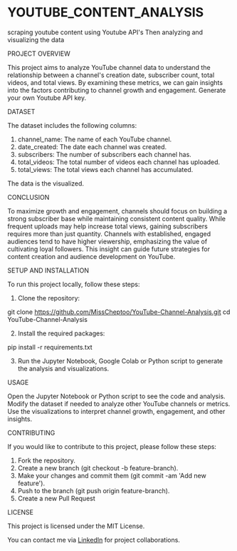 # YOUTUBE_CONTENT_ANALYSIS
scraping youtube content using Youtube API's Then analyzing and visualizing the data

PROJECT OVERVIEW

This project aims to analyze YouTube channel data to understand the relationship between a channel's creation date, subscriber count, total videos, and total views. By examining these metrics, we can gain insights into the factors contributing to channel growth and engagement. 
Generate your own Youtube API key. 

DATASET

The dataset includes the following columns:
1. channel_name: The name of each YouTube channel.
2. date_created: The date each channel was created.
3. subscribers: The number of subscribers each channel has.
4. total_videos: The total number of videos each channel has uploaded.
5. total_views: The total views each channel has accumulated.

The data is the visualized.

CONCLUSION

To maximize growth and engagement, channels should focus on building a strong subscriber base while maintaining consistent content quality. While frequent uploads may help increase total views, gaining subscribers requires more than just quantity. Channels with established, engaged audiences tend to have higher viewership, emphasizing the value of cultivating loyal followers. This insight can guide future strategies for content creation and audience development on YouTube.

SETUP AND INSTALLATION  

To run this project locally, follow these steps:

1. Clone the repository:
 
git clone https://github.com/MissCheptoo/YouTube-Channel-Analysis.git
cd YouTube-Channel-Analysis

2. Install the required packages:
 
pip install -r requirements.txt

3. Run the Jupyter Notebook, Google Colab or Python script to generate the analysis and visualizations.

USAGE

Open the Jupyter Notebook or Python script to see the code and analysis.
Modify the dataset if needed to analyze other YouTube channels or metrics.
Use the visualizations to interpret channel growth, engagement, and other insights.

CONTRIBUTING

If you would like to contribute to this project, please follow these steps:

1. Fork the repository.
2. Create a new branch (git checkout -b feature-branch).
3. Make your changes and commit them (git commit -am 'Add new feature').
4. Push to the branch (git push origin feature-branch).
5. Create a new Pull Request

LICENSE

This project is licensed under the MIT License.

You can contact me via [LinkedIn](https://www.linkedin.com/in/mercycheptoo5/) for project collaborations.







